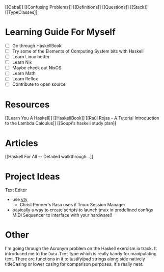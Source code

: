 [[Cabal]]
[[Confusing Problems]]
[[Definitions]]
[[Questions]]
[[Stack]]
[[TypeClasses]]

# Learning Guide For Myself
- [ ] Go through HaskellBook
- [ ] Try some of the Elements of Computing System bits with Haskell
- [ ] Learn Linux better
- [ ] Learn Nix
- [ ] Maybe check out NixOS
- [ ] Learn Math
- [ ] Learn Reflex
- [ ] Contribute to open source

# Resources
[[Learn You A Haskell]]
[[HaskellBook]]
[[Raúl Rojas - A Tutorial Introduction to the Lambda Calculus]]
[[Soupi's haskell study plan]]

# Articles
[[Haskell For All -- Detailed walkthrough...]]

# Project Ideas
Text Editor
- use [vty](http://hackage.haskell.org/package/vty)
  - Christ Penner's Rasa uses it
Tmux Session Manager
- basically a way to create scripts to launch tmux in predefined configs
MIDI Sequencer to interface with your hardware!!


# Other
I'm going through the Acronym problem on the Haskell exercism.io track.
It introduced me to the `Data.Text` type which is really handy for manipulating text.
There are functions in it to justify/pad strings along side natively titleCasing or lower casing for comparison purposes.
It's really neat.
